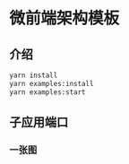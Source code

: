 # 微前端架构模板

## 介绍

```bash
yarn install
yarn examples:install
yarn examples:start
```
## 子应用端口
### 一张图 
